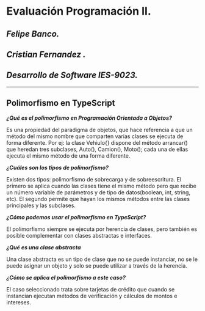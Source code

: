 # **Evaluación Programación II**.
## *Felipe Banco.*
## *Cristian Fernandez .*
## *Desarrollo de Software IES-9023.*
- - -
## **Polimorfismo en TypeScript**
***¿Qué es el polimorfismo en Programación Orientada a Objetos?***

Es una propiedad del paradigma de objetos, que hace referencia a que un método del mismo nombre que comparten varias clases se ejecuta de forma diferente. Por ej: la clase Vehiulo{} dispone del método arrancar() que heredan tres subclases, Auto(), Camion(), Moto(); cada una de ellas ejecuta el mismo método de una forma diferente.

***¿Cuáles son los tipos de polimorfismo?***

Existen dos tipos: polimorfismo de sobrecarga y de sobreescritura. El primero se aplica cuando las clases tiene el mismo método pero que recibe un número variable de parámetros y de tipo de datos(boolean, int, string, etc). El segundo permite que hayan los mismos métodos entre las clases principales y las subclases.

***¿Cómo podemos usar el polimorfismo en TypeScript?***

El polimorfismo siempre se ejecuta por herencia de clases, pero también es posible complementar con clases abstractas e interfaces.

***¿Qué es una clase abstracta***

Una clase abstracta es un tipo de clase que no se puede instanciar, no se le puede asignar un objeto y solo se puede utilizar a través de la herencia.

***¿Cómo se aplica el polimorfismo a este caso?***

El caso seleccionado trata sobre tarjetas de crédito que cuando se instancian ejecutan métodos de verificación y cálculos de montos e intereses.